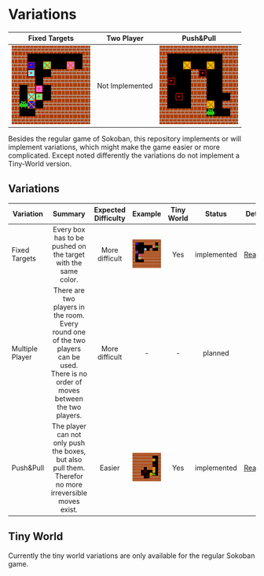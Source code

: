 # Variations

| Fixed Targets | Two Player | Push&Pull |
| :---: | :---: | :---: 
| ![Game 1](/docs/Animations/fixedTargets_solved_0.gif?raw=true) | Not Implemented | ![Game 3](/docs/Animations/pushAndPull_solved_0.gif?raw=true) |


Besides the regular game of Sokoban, this repository implements or will implement variations, which might make the game easier or more complicated. Except noted differently the variations do not implement a Tiny-World version.

## Variations
| Variation | Summary | Expected Difficulty | Example | Tiny World | Status | Details |
| ---       | :---:   | :---:               | :---:   | :---: | :---: | :---: |
| Fixed Targets | Every box has to be pushed on the target with the same color. | More difficult | ![Fixed-Targets](/docs/rooms/Sokoban-Fixed-Targets-Example.png) | Yes | implemented | [ReadMe](/docs/variations/FixedTargets.md) |
| Multiple Player | There are two players in the room. Every round one of the two players can be used. There is no order of moves between the two players. | More difficult | - | - | planned | - |
| Push&Pull | The player can not only push the boxes, but also pull them. Therefor no more irreversible moves exist. | Easier | ![PushAndPull-Targets](/docs/rooms/Sokoban-v1.png) | Yes | implemented | [ReadMe](/docs/variations/FixedTargets.md) |

## Tiny World

Currently the tiny world variations are only available for the regular Sokoban game.
